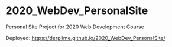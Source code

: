 # 2020_WebDev_PersonalSite

Personal Site Project for 2020 Web Development Course

Deployed: https://derplime.github.io/2020_WebDev_PersonalSite/
